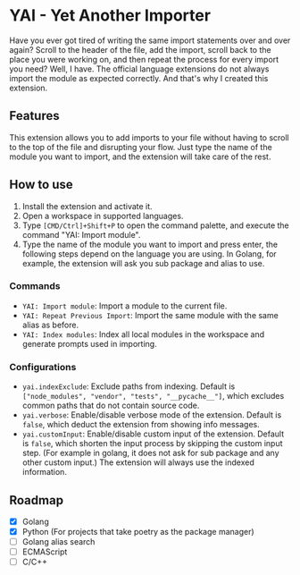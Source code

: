 # YAI - Yet Another Importer

Have you ever got tired of writing the same import statements over and over again? Scroll to the header of the file, add the import, scroll back to the place you were working on, and then repeat the process for every import you need? Well, I have. The official language extensions do not always import the module as expected correctly. And that's why I created this extension.

## Features

This extension allows you to add imports to your file without having to scroll to the top of the file and disrupting your flow. Just type the name of the module you want to import, and the extension will take care of the rest.

## How to use

1. Install the extension and activate it.
2. Open a workspace in supported languages.
3. Type `[CMD/Ctrl]+Shift+P` to open the command palette, and execute the command "YAI: Import module".
4. Type the name of the module you want to import and press enter, the following steps depend on the language you are using. In Golang, for example, the extension will ask you sub package and alias to use.

### Commands

- `YAI: Import module`: Import a module to the current file.
- `YAI: Repeat Previous Import`: Import the same module with the same alias as before.
- `YAI: Index modules`: Index all local modules in the workspace and generate prompts used in importing.

### Configurations

- `yai.indexExclude`: Exclude paths from indexing. Default is `["node_modules", "vendor", "tests", "__pycache__"]`, which excludes common paths that do not contain source code.
- `yai.verbose`: Enable/disable verbose mode of the extension. Default is `false`, which deduct the extension from showing info messages.
- `yai.customInput`: Enable/disable custom input of the extension. Default is `false`, which shorten the input process by skipping the custom input step. (For example in golang, it does not ask for sub package and any other custom input.) The extension will always use the indexed information.

## Roadmap

- [x] Golang
- [x] Python (For projects that take poetry as the package manager)
- [ ] Golang alias search
- [ ] ECMAScript
- [ ] C/C++
